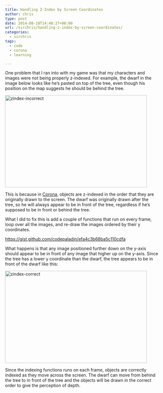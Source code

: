```yaml
---
title: Handling Z-Index by Screen Coordinates
author: chris
type: post
date: 2014-08-18T14:48:27+00:00
url: /sirchris/handling-z-index-by-screen-coordinates/
categories:
  - sirchris
tags:
  - code
  - corona
  - learning

---
```

One problem that I ran into with my game was that my characters and images were not being properly z-indexed. For example, the dwarf in the image below looks like he&#8217;s pasted on top of the tree, even though his position on the map suggests he should be behind the tree.
<!--more-->

<div class="inlineimg">
  <img src="/wp-content/uploads/2014/08/zindex-incorrect-1.png" alt="zindex-incorrect" width="466" height="303" class="alignnone size-full wp-image-1003" srcset="/wp-content/uploads/2014/08/zindex-incorrect-1.png 466w, /wp-content/uploads/2014/08/zindex-incorrect-1-300x195.png 300w" sizes="(max-width: 466px) 100vw, 466px" />
</div>

This is because in [Corona][1], objects are z-indexed in the order that they are originally drawn to the screen. The dwarf was originally drawn after the tree, so he will always appear to be in front of the tree, regardless if he&#8217;s supposed to be in front or behind the tree.

What I did to fix this is add a couple of functions that run on every frame, loop over all the images, and re-draw the images ordered by their y coordinates.

https://gist.github.com/codepaladin/efa4c3b68ba5c110cdfa

What happens is that any image positioned further down on the y-axis should appear to be in front of any image that higher up on the y-axis. Since the tree has a lower y coordinate than the dwarf, the tree appears to be in front of the dwarf like this:

<div class="inlineimg">
  <img src="/wp-content/uploads/2014/08/zindex-correct-1.png" alt="zindex-correct" width="466" height="303" class="alignnone size-full wp-image-1004" srcset="/wp-content/uploads/2014/08/zindex-correct-1.png 466w, /wp-content/uploads/2014/08/zindex-correct-1-300x195.png 300w" sizes="(max-width: 466px) 100vw, 466px" />
</div>

Since the indexing functions runs on each frame, objects are correctly indexed as they move across the screen. The dwarf can move from behind the tree to in front of the tree and the objects will be drawn in the correct order to give the perception of depth.

 [1]: http://coronalabs.com/products/corona-sdk/